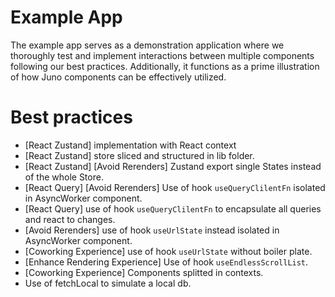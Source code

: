 # Example App

The example app serves as a demonstration application where we thoroughly test and implement interactions between multiple components following our best practices. Additionally, it functions as a prime illustration of how Juno components can be effectively utilized.

# Best practices

- [React Zustand] implementation with React context
- [React Zustand] store sliced and structured in lib folder.
- [React Zustand] [Avoid Rerenders] Zustand export single States instead of the whole Store.
- [React Query] [Avoid Rerenders] Use of hook `useQueryClilentFn` isolated in AsyncWorker component.
- [React Query] use of hook `useQueryClilentFn` to encapsulate all queries and react to changes.
- [Avoid Rerenders] use of hook `useUrlState` instead isolated in AsyncWorker component.
- [Coworking Experience] use of hook `useUrlState` without boiler plate.
- [Enhance Rendering Experience] Use of hook `useEndlessScrollList`.
- [Coworking Experience] Components splitted in contexts.
- Use of fetchLocal to simulate a local db.
